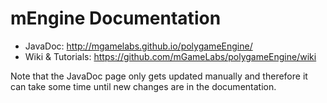 mEngine Documentation
=====

* JavaDoc: http://mgamelabs.github.io/polygameEngine/
* Wiki & Tutorials: https://github.com/mGameLabs/polygameEngine/wiki

Note that the JavaDoc page only gets updated manually and therefore it can take some time until new changes are in the documentation.

